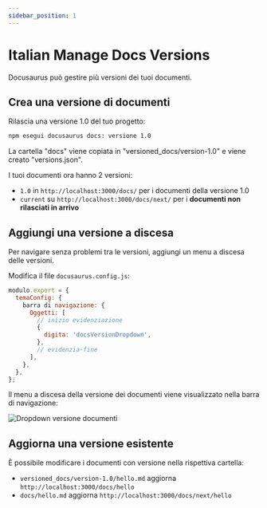 ```yaml
---
sidebar_position: 1
---
```


# Italian Manage Docs Versions

Docusaurus può gestire più versioni dei tuoi documenti.

## Crea una versione di documenti

Rilascia una versione 1.0 del tuo progetto:

```bash
npm esegui docusaurus docs: versione 1.0
```

La cartella "docs" viene copiata in "versioned_docs/version-1.0" e viene creato "versions.json".

I tuoi documenti ora hanno 2 versioni:

- `1.0` in `http://localhost:3000/docs/` per i documenti della versione 1.0
- `current` su `http://localhost:3000/docs/next/` per i **documenti non rilasciati in arrivo**

## Aggiungi una versione a discesa

Per navigare senza problemi tra le versioni, aggiungi un menu a discesa delle versioni.

Modifica il file `docusaurus.config.js`:

```js title="docusaurus.config.js"
modulo.export = {
  temaConfig: {
    barra di navigazione: {
      Oggetti: [
        // inizio evidenziazione
        {
          digita: 'docsVersionDropdown',
        },
        // evidenzia-fine
      ],
    },
  },
};
```

Il menu a discesa della versione dei documenti viene visualizzato nella barra di navigazione:

![Dropdown versione documenti](/img/tutorial/docsVersionDropdown.png)

## Aggiorna una versione esistente

È possibile modificare i documenti con versione nella rispettiva cartella:

- `versioned_docs/version-1.0/hello.md` aggiorna `http://localhost:3000/docs/hello`
- `docs/hello.md` aggiorna `http://localhost:3000/docs/next/hello`
